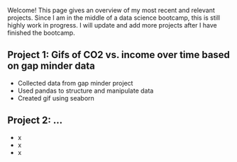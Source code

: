 Welcome! This page gives an overview of my most recent and relevant projects. Since I am in the middle of a data science bootcamp, this is still highly work in progress. I will update and add more projects after I have finished the bootcamp.

## Project 1: Gifs of CO2 vs. income over time based on gap minder data
- Collected data from gap minder project
- Used pandas to structure and manipulate data
- Created gif using seaborn

## Project 2: ...
- x
- x
- x
